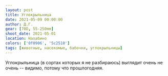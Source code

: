 ```yaml
---
layout: post
title: Углокрыльница
date: 2021-05-09 00:00:00
author: Д.Г.
gear: [70D, 55-250mm]
shoot_date: 2021-05-01
location: Нахабино
colors: ['0f0906', '5c2510']
tags: [животные, насекомые, бабочки, углокрыльницы]
---
```

Углокрыльница (в сортах которых я не разбираюсь) выглядит очень не очень -- видимо, потому что прошлогодняя.
